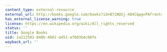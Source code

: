 ```yaml
---
content_type: external-resource
external_url: http://books.google.com/books?id=N7iNQSj-X84C&pg=PAfrontcover
has_external_license_warning: true
license: https://en.wikipedia.org/wiki/All_rights_reserved
status: ''
title: Google Books
uid: 1a212502-848b-4601-a451-a7603b4c68fe
wayback_url: ''
---
```

